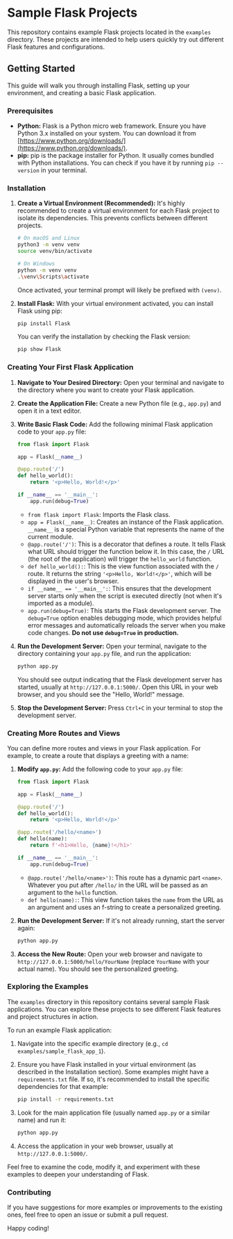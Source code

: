 # Sample Flask Projects

This repository contains example Flask projects located in the `examples` directory. These projects are intended to help users quickly try out different Flask features and configurations.

## Getting Started

This guide will walk you through installing Flask, setting up your environment, and creating a basic Flask application.

### Prerequisites

* **Python:** Flask is a Python micro web framework. Ensure you have Python 3.x installed on your system. You can download it from [https://www.python.org/downloads/](https://www.python.org/downloads/).
* **pip:** pip is the package installer for Python. It usually comes bundled with Python installations. You can check if you have it by running `pip --version` in your terminal.

### Installation

1.  **Create a Virtual Environment (Recommended):** It's highly recommended to create a virtual environment for each Flask project to isolate its dependencies. This prevents conflicts between different projects.

    ```bash
    # On macOS and Linux
    python3 -m venv venv
    source venv/bin/activate

    # On Windows
    python -m venv venv
    .\venv\Scripts\activate
    ```

    Once activated, your terminal prompt will likely be prefixed with `(venv)`.

2.  **Install Flask:** With your virtual environment activated, you can install Flask using pip:

    ```bash
    pip install Flask
    ```

    You can verify the installation by checking the Flask version:

    ```bash
    pip show Flask
    ```

### Creating Your First Flask Application

1.  **Navigate to Your Desired Directory:** Open your terminal and navigate to the directory where you want to create your Flask application.

2.  **Create the Application File:** Create a new Python file (e.g., `app.py`) and open it in a text editor.

3.  **Write Basic Flask Code:** Add the following minimal Flask application code to your `app.py` file:

    ```python
    from flask import Flask

    app = Flask(__name__)

    @app.route('/')
    def hello_world():
        return '<p>Hello, World!</p>'

    if __name__ == '__main__':
        app.run(debug=True)
    ```

    * `from flask import Flask`: Imports the Flask class.
    * `app = Flask(__name__)`: Creates an instance of the Flask application. `__name__` is a special Python variable that represents the name of the current module.
    * `@app.route('/')`: This is a decorator that defines a route. It tells Flask what URL should trigger the function below it. In this case, the `/` URL (the root of the application) will trigger the `hello_world` function.
    * `def hello_world():`: This is the view function associated with the `/` route. It returns the string `'<p>Hello, World!</p>'`, which will be displayed in the user's browser.
    * `if __name__ == '__main__':`: This ensures that the development server starts only when the script is executed directly (not when it's imported as a module).
    * `app.run(debug=True)`: This starts the Flask development server. The `debug=True` option enables debugging mode, which provides helpful error messages and automatically reloads the server when you make code changes. **Do not use `debug=True` in production.**

4.  **Run the Development Server:** Open your terminal, navigate to the directory containing your `app.py` file, and run the application:

    ```bash
    python app.py
    ```

    You should see output indicating that the Flask development server has started, usually at `http://127.0.0.1:5000/`. Open this URL in your web browser, and you should see the "Hello, World!" message.

5.  **Stop the Development Server:** Press `Ctrl+C` in your terminal to stop the development server.

### Creating More Routes and Views

You can define more routes and views in your Flask application. For example, to create a route that displays a greeting with a name:

1.  **Modify `app.py`:** Add the following code to your `app.py` file:

    ```python
    from flask import Flask

    app = Flask(__name__)

    @app.route('/')
    def hello_world():
        return '<p>Hello, World!</p>'

    @app.route('/hello/<name>')
    def hello(name):
        return f'<h1>Hello, {name}!</h1>'

    if __name__ == '__main__':
        app.run(debug=True)
    ```

    * `@app.route('/hello/<name>')`: This route has a dynamic part `<name>`. Whatever you put after `/hello/` in the URL will be passed as an argument to the `hello` function.
    * `def hello(name):`: This view function takes the `name` from the URL as an argument and uses an f-string to create a personalized greeting.

2.  **Run the Development Server:** If it's not already running, start the server again:

    ```bash
    python app.py
    ```

3.  **Access the New Route:** Open your web browser and navigate to `http://127.0.0.1:5000/hello/YourName` (replace `YourName` with your actual name). You should see the personalized greeting.

### Exploring the Examples

The `examples` directory in this repository contains several sample Flask applications. You can explore these projects to see different Flask features and project structures in action.

To run an example Flask application:

1.  Navigate into the specific example directory (e.g., `cd examples/sample_flask_app_1`).
2.  Ensure you have Flask installed in your virtual environment (as described in the Installation section). Some examples might have a `requirements.txt` file. If so, it's recommended to install the specific dependencies for that example:

    ```bash
    pip install -r requirements.txt
    ```

3.  Look for the main application file (usually named `app.py` or a similar name) and run it:

    ```bash
    python app.py
    ```

4.  Access the application in your web browser, usually at `http://127.0.0.1:5000/`.

Feel free to examine the code, modify it, and experiment with these examples to deepen your understanding of Flask.

### Contributing

If you have suggestions for more examples or improvements to the existing ones, feel free to open an issue or submit a pull request.

Happy coding!